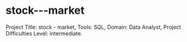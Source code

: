 # stock---market
Project Title: stock - market,     Tools: SQL,     Domain: Data Analyst,   Project Difficulties Level: intermediate.
